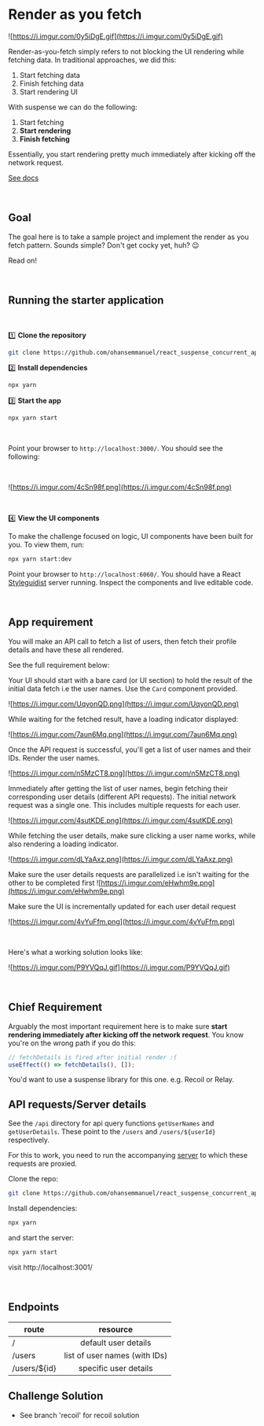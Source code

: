 # Render as you fetch

![https://i.imgur.com/0y5iDgE.gif](https://i.imgur.com/0y5iDgE.gif)

Render-as-you-fetch simply refers to not blocking the UI rendering while fetching data. In traditional approaches, we did this:

1. Start fetching data
2. Finish fetching data
3. Start rendering UI

With suspense we can do the following:

1. Start fetching
2. **Start rendering**
3. **Finish fetching**

Essentially, you start rendering pretty much immediately after kicking off the network request.

[See docs]()

<br />

## Goal

The goal here is to take a sample project and implement the render as you fetch pattern. Sounds simple? Don't get cocky yet, huh? 😉

Read on!

<br />

## Running the starter application

<br />

1️⃣ **Clone the repository**

```bash
git clone https://github.com/ohansemmanuel/react_suspense_concurrent_app.git
```

2️⃣ **Install dependencies**

```bash
npx yarn
```

3️⃣ **Start the app**

```bash
npx yarn start
```

<br />

Point your browser to `http://localhost:3000/`. You should see the following:

<br />

![https://i.imgur.com/4cSn98f.png](https://i.imgur.com/4cSn98f.png)

<br />

4️⃣ **View the UI components**

To make the challenge focused on logic, UI components have been built for you. To view them, run:

```bash
npx yarn start:dev
```

Point your browser to `http://localhost:6060/`. You should have a React [Styleguidist](https://react-styleguidist.js.org/) server running. Inspect the components and live editable code.

<br />

## App requirement

You will make an API call to fetch a list of users, then fetch their profile details and have these all rendered.

See the full requirement below:

Your UI should start with a bare card (or UI section) to hold the result of the initial data fetch i.e the user names. Use the `Card` component provided.

![https://i.imgur.com/UqyonQD.png](https://i.imgur.com/UqyonQD.png)

While waiting for the fetched result, have a loading indicator displayed:

![https://i.imgur.com/7aun6Mq.png](https://i.imgur.com/7aun6Mq.png)

Once the API request is successful, you'll get a list of user names and their IDs. Render the user names.

![https://i.imgur.com/n5MzCT8.png](https://i.imgur.com/n5MzCT8.png)

Immediately after getting the list of user names, begin fetching their corresponding user details (different API requests). The initial network request was a single one. This includes multiple requests for each user.

![https://i.imgur.com/4sutKDE.png](https://i.imgur.com/4sutKDE.png)

While fetching the user details, make sure clicking a user name works, while also rendering a loading indicator.

![https://i.imgur.com/dLYaAxz.png](https://i.imgur.com/dLYaAxz.png)

Make sure the user details requests are parallelized i.e isn't waiting for the other to be completed first
![https://i.imgur.com/eHwhm9e.png](https://i.imgur.com/eHwhm9e.png)

Make sure the UI is incrementally updated for each user detail request

![https://i.imgur.com/4vYuFfm.png](https://i.imgur.com/4vYuFfm.png)

<br />

Here's what a working solution looks like:

![https://i.imgur.com/P9YVQqJ.gif](https://i.imgur.com/P9YVQqJ.gif)

<br />

## Chief Requirement

Arguably the most important requirement here is to make sure **start rendering immediately after kicking off the network request**. You know you're on the wrong path if you do this:

```jsx
// fetchDetails is fired after initial render :(
useEffect(() => fetchDetails(), []);
```

You'd want to use a suspense library for this one. e.g. Recoil or Relay.

## API requests/Server details

See the `/api` directory for api query functions `getUserNames` and `getUserDetails`. These point to the `/users` and `/users/${userId}` respectively.

For this to work, you need to run the accompanying [server](https://github.com/ohansemmanuel/react_suspense_concurrent_app_server) to which these requests are proxied.

Clone the repo:

```bash
git clone https://github.com/ohansemmanuel/react_suspense_concurrent_app_server.git
```

Install dependencies:

```bash
npx yarn
```

and start the server:

```bash
npx yarn start
```

visit http://localhost:3001/

<br />

## Endpoints

| route         |           resource            |
| ------------- | :---------------------------: |
| /             |     default user details      |
| /users        | list of user names (with IDs) |
| /users/\${id} |     specific user details     |

## Challenge Solution

- See branch 'recoil' for recoil solution
